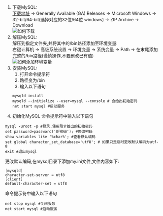 1. 下载MySQL:  
[下载地址](https://dev.mysql.com/downloads/mysql/) -> Generally Available (GA) Releases -> Microsoft Windows -> 32-bit/64-bit(选择对应的32位/64位 windows) -> ZIP Archive -> Download  
![如何下载](https://github.com/nightttt7/MySQL-tutorial/imgs/1.png)
2. 解压MySQL:  
解压到指定文件夹,并将其中的/bin路径添加至环境变量:  
右键计算机 -> 高级系统设置 -> 环境变量 -> 系统变量 -> Path -> 在末尾添加完整的/bin路径(谨慎操作,不要删改已有值)  
![如何添加环境变量](https://github.com/nightttt7/MySQL-tutorial/imgs/2.png)
3. 安装MySQL:
    1. 打开命令提示符
    2. 路径变为/bin
    3. 输入以下语句
    ```
    mysqld install 
    mysqld --initialize --user=mysql --console # 会给出初始密码
    net start mysql #启动服务
    ```
4. 初始化MySQL
命令提示符中输入以下语句  
```
mysql -uroot -p #登录,使用刚才给出的初始密码
set password=password('新密码'); #修改密码
show variables like '%char%'; #查看默认编码
set global character_set_database='utf8'; # 如果只是临时更改默认编码为utf-8
exit #退出mysql

```
更改默认编码,在mysql目录下添加my.ini文件,文件内容如下:
```
[mysqld]
character-set-server = utf8
[client]
default-character-set = utf8
```
命令提示符中输入以下语句
```
net stop mysql #关闭服务
net start mysql #启动服务
```
